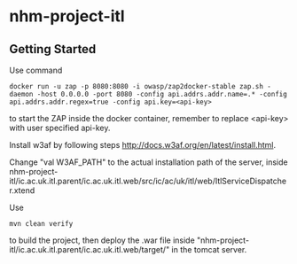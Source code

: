 # nhm-project-itl

## Getting Started


Use command 

```
docker run -u zap -p 8080:8080 -i owasp/zap2docker-stable zap.sh -daemon -host 0.0.0.0 -port 8080 -config api.addrs.addr.name=.* -config api.addrs.addr.regex=true -config api.key=<api-key>
```

to start the ZAP inside the docker container, remember to replace \<api-key\> with user specified api-key.


Install w3af by following steps
http://docs.w3af.org/en/latest/install.html.

Change "val W3AF_PATH" to the actual installation path of the server, inside 
nhm-project-itl/ic.ac.uk.itl.parent/ic.ac.uk.itl.web/src/ic/ac/uk/itl/web/ItlServiceDispatcher.xtend

Use 
```
mvn clean verify
```
to build the project, then deploy the .war file inside "nhm-project-itl/ic.ac.uk.itl.parent/ic.ac.uk.itl.web/target/" in the tomcat server.



